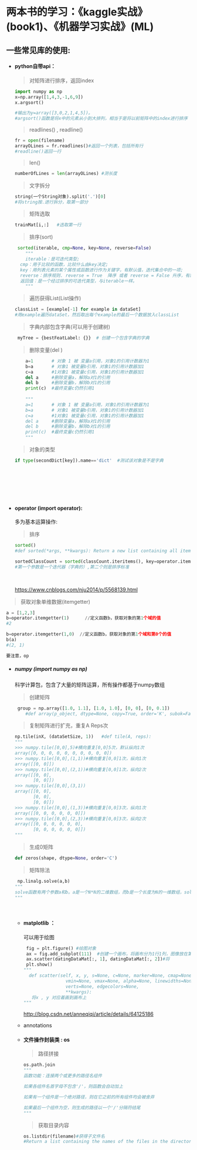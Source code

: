 # 两本书的学习：《kaggle实战》(book1)、《机器学习实战》(ML)

## 一些常见库的使用:

* #### python自带api：

  > 对矩阵进行排序，返回index 

  ```python
  import numpy as np
  x=np.array([1,4,3,-1,6,9])
  x.argsort()

  #输出为y=array([3,0,2,1,4,5])。
  #argsort()函数是将x中的元素从小到大排列，相当于是将以前矩阵中的index进行排序（按照index对应的值），然后输出到y。例如：x[3]=-1最小，所以y[0]=3,x[5]=9最大，所以y[5]=5。
  ```

  > readlines() , readline()

  ```python
  fr = open(filename)
  arrayOLines = fr.readlines()#返回一个列表，包括所有行
  #readline()返回一行
  ```

  > len()

  ```python
  numberOfLines = len(arrayOLines) #测长度
  ```

  > 文字拆分

  ```python
  string(一个String对象).split('.')[0]
  #将string按.进行拆分，取第一部分
  ```

  > 矩阵选取

  ```python
  trainMat[i,:]   #选取第一行
  ```

  > 排序(sort)

  ```python
   sorted(iterable, cmp=None, key=None, reverse=False) 
      """
      iterable：是可迭代类型;
  	cmp：用于比较的函数，比较什么由key决定;
  	key：用列表元素的某个属性或函数进行作为关键字，有默认值，迭代集合中的一项;
  	reverse：排序规则. reverse = True  降序 或者 reverse = False 升序，有默认值。
  	返回值：是一个经过排序的可迭代类型，与iterable一样。
      """
  ```

  > 遍历获得List(List操作)

  ```python
  classList = [example[-1] for example in dataSet]  
  #用example遍历dataSet，然后取出每个example的最后一个数据放入classList
  ```

  > 字典内部包含字典(可以用于创建树)

  ```py
   myTree = {bestFeatLabel: {}}  # 创建一个包含字典的字典
  ```

  > 删除变量(del )

  ```python
      a=1       # 对象 1 被 变量a引用，对象1的引用计数器为1  
      b=a       # 对象1 被变量b引用，对象1的引用计数器加1  
      c=a       #1对象1 被变量c引用，对象1的引用计数器加1  
      del a     #删除变量a，解除a对1的引用  
      del b     #删除变量b，解除b对1的引用  
      print(c)  #最终变量c仍然引用1  
      
      """
      a=1       # 对象 1 被 变量a引用，对象1的引用计数器为1  
      b=a       # 对象1 被变量b引用，对象1的引用计数器加1  
      c=a       #1对象1 被变量c引用，对象1的引用计数器加1  
      del a     #删除变量a，解除a对1的引用  
      del b     #删除变量b，解除b对1的引用  
      print(c)  #最终变量c仍然引用1  
      """
  ```

  >对象的类型

  ```python
  if type(secondDict[key]).name=='dict'  #测试该对象是不是字典
  ```

  ​

  ​

  ​					


* #### operator (import operator):

  多为基本运算操作:

  > 排序

  ```python 
  sorted()
  #def sorted(*args, **kwargs): Return a new list containing all items from the iterable in ascending order.

  sortedClassCount = sorted(classCount.iteritems(), key=operator.itemgetter(1), reverse=True)
  #第一个参数是一个迭代器（字典的）,第二个则是排序标准
  ```

  ​

  https://www.cnblogs.com/nju2014/p/5568139.html


> 获取对象单维数据(itemgetter)

```python
a = [1,2,3] 
b=operator.itemgetter(1)      //定义函数b，获取对象的第1个域的值
#2

b=operator.itemgetter(1,0)  //定义函数b，获取对象的第1个域和第0个的值
b(a) 
#(2, 1)

要注意，op
```



* ##### numpy (import numpy as np)

  科学计算包，包含了大量的矩阵运算，所有操作都基于numpy数组

  > 创建矩阵

  ```python 
   group = np.array([1.0, 1.1], [1.0, 1.0], [0, 0], [0, 0.1])
      #def array(p_object, dtype=None, copy=True, order='K', subok=False, ndmin=0):
  ```

  > 复制矩阵进行扩充，重复A  Reps次

  ```python
  np.tile(inX, (dataSetSize, 1))   #def tile(A, reps):
  """
  >>> numpy.tile([0,0],5)#横向重复[0,0]5次，默认纵向1次  
  array([0, 0, 0, 0, 0, 0, 0, 0, 0, 0])  
  >>> numpy.tile([0,0],(1,1))#横向重复[0,0]1次，纵向1次  
  array([[0, 0]])  
  >>> numpy.tile([0,0],(2,1))#横向重复[0,0]1次，纵向2次  
  array([[0, 0],  
         [0, 0]])  
  >>> numpy.tile([0,0],(3,1))  
  array([[0, 0],  
         [0, 0],  
         [0, 0]])  
  >>> numpy.tile([0,0],(1,3))#横向重复[0,0]3次，纵向1次  
  array([[0, 0, 0, 0, 0, 0]])  
  >>> numpy.tile([0,0],(2,3))#横向重复[0,0]3次，纵向2次
  array([[0, 0, 0, 0, 0, 0],  
         [0, 0, 0, 0, 0, 0]]) 
  """
  ```

  > 生成0矩阵

  ```python
  def zeros(shape, dtype=None, order='C') 
  ```

  > 矩阵除法

  ```python
   np.linalg.solve(a,b)
  """
  solve函数有两个参数a和b。a是一个N*N的二维数组，而b是一个长度为N的一维数组，solve函数找到一个长度为N的一维数组x，使得a和x的矩阵乘积正好等于b，数组x就是多元一次方程组的解
  """
  ```

  ​

  * #### matplotlib ：

    可以用于绘图

    ```python
     fig = plt.figure() #绘图对象
     ax = fig.add_subplot(111)  #创建一个画布，将画布分为1行1列，图像放在第1部分上
     ax.scatter(datingDataMat[:, 1], datingDataMat[:, 2])#将
     plt.show()
    """
      def scatter(self, x, y, s=None, c=None, marker=None, cmap=None, norm=None,
                    vmin=None, vmax=None, alpha=None, linewidths=None,
                    verts=None, edgecolors=None,
                    **kwargs):
       将x , y 对应着画到画布上
    """
    ```

    http://blog.csdn.net/anneqiqi/article/details/64125186

  * annotations

  * #### 文件操作封装类 : os

    > 路径拼接

    ```python 
    os.path.join
    """
    函数功能：连接两个或更多的路径名组件

    如果各组件名首字母不包含'/'，则函数会自动加上

    如果有一个组件是一个绝对路径，则在它之前的所有组件均会被舍弃

    如果最后一个组件为空，则生成的路径以一个'/'分隔符结尾
    """
    ```

    > 获取目录内容

    ```python
    os.listdir(filename)#获得子文件名
    #Return a list containing the names of the files in the directory.
    ```

    ​

